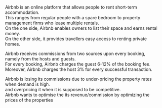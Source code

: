 Airbnb is an online platform that allows people to rent short-term accommodation. 								
This ranges from regular people with a spare bedroom to property management firms who lease multiple rentals. 								
On the one side, Airbnb enables owners to list their space and earns rental money. 								
On the other side, it provides travellers easy access to renting private homes.								
								
Airbnb receives commissions from two sources upon every booking, namely from the hosts and guests.								
For every booking, Airbnb charges the guest 6-12% of the booking fee. 								
Moreover, Airbnb charges the host 3% for every successful transaction.								
								
Airbnb is losing its commissions due to under-pricing the property rates when demand is high.								
and overpricing it when it is supposed to be competitive.								
Airbnb wants to optimise the its revenue/commission by optimizing the prices of the properties								

